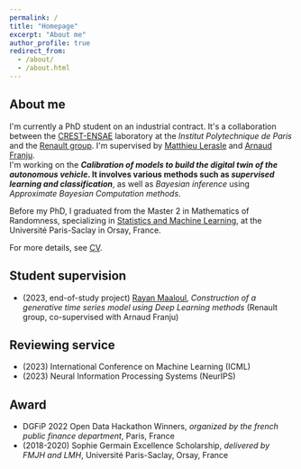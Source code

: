 ```yaml
---
permalink: /
title: "Homepage"
excerpt: "About me"
author_profile: true
redirect_from: 
  - /about/
  - /about.html
---
```


## About me

I'm currently a PhD student on an industrial contract. It's a collaboration between the [CREST-ENSAE](https://crest.science/) laboratory at the *Institut Polytechnique de Paris* and the [Renault group](https://www.renaultgroup.com/). I'm supervised by [Matthieu Lerasle](http://lerasle.perso.math.cnrs.fr/index.html) and [Arnaud Franju](https://www.linkedin.com/in/arnaud-franju-723a611/).  
I'm working on the ***Calibration of models to build the digital twin of the autonomous vehicle*. It involves various methods such as *supervised learning and classification***, as well as *Bayesian inference* using *Approximate Bayesian Computation methods*.

Before my PhD, I graduated from the Master 2 in Mathematics of Randomness, specializing in [Statistics and Machine Learning](https://master-statml.imo.universite-paris-saclay.fr/), at the Université Paris-Saclay in Orsay, France.  

For more details, see [CV](../files/cv.pdf).  

## Student supervision

* (2023, end-of-study project) [Rayan Maaloul](https://www.linkedin.com/in/rayan-maaloul-9b3606217/?originalSubdomain=fr), *Construction of a generative time series model using Deep Learning methods* (Renault group, co-supervised with Arnaud Franju)

## Reviewing service

* (2023) International Conference on Machine Learning (ICML)
* (2023) Neural Information Processing Systems (NeurIPS)

## Award

* DGFiP 2022 Open Data Hackathon Winners, *organized by the french public finance department*, Paris, France
* (2018-2020) Sophie Germain Excellence Scholarship, *delivered by FMJH and LMH*, Université Paris-Saclay, Orsay, France
